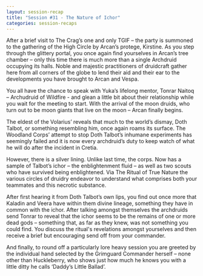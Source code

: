 ```yaml
---
layout: session-recap
title: "Session #31 - The Nature of Ichor"
categories: session-recaps
---
```


After a brief visit to The Crag’s one and only TGIF – the party is summoned to the gathering of the High Circle by Arcan’s protege, Kirstine. As you step through the glittery portal, you once again find yourselves in Arcan’s tree chamber – only this time there is much more than a single Archdruid occupying its halls. Noble and majestic practitioners of druidcraft gather here from all corners of the globe to lend their aid and their ear to the developments you have brought to Arcan and Vespa.

You all have the chance to speak with Yuka’s lifelong mentor, Tonrar Naitoq – Archudruid of Wildfire -  and glean a little bit about their relationship while you wait for the meeting to start. With the arrival of the moon druids, who turn out to be moon giants that live on the moon – Arcan finally begins.

The eldest of the Volarius’ reveals that much to the world’s dismay, Doth Talbot, or something resembling him, once again roams its surface. The Woodland Corps’ attempt to stop Doth Talbot’s inhumane experiments has seemingly failed and it is now every archdruid’s duty to keep watch of what he will do after the incident in Cretia.

However, there is a silver lining. Unlike last time, the corps. Now has a sample of Talbot’s ichor – the enblightenment fluid – as well as two scouts who have survived being enblightened. Via The Ritual of True Nature the various circles of druidry endeavor to understand what comprises both your teammates and this necrotic substance.

After first hearing it from Doth Talbot’s own lips, you find out once more that Kaladin and Veera have within them divine lineage, something they have in common with the ichor. After talking amongst themselves the archdruids send Tonrar to reveal that the ichor seems to be the remains of one or more dead gods – something that, as far as they knew, was not something you could find. You discuss the ritual's revelations amongst yourselves and then receive a brief but encouraging send off from your commander.

And finally, to round off a particularly lore heavy session you are greeted by the individual hand selected by the Grimguard Commander herself – none other than Huckleberry, who shows just how much he knows you with a little ditty he calls ‘Daddy’s Little Ballad’.
